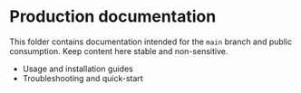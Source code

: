 # Production documentation

This folder contains documentation intended for the `main` branch and public consumption. Keep content here stable and non-sensitive.

- Usage and installation guides
- Troubleshooting and quick-start

